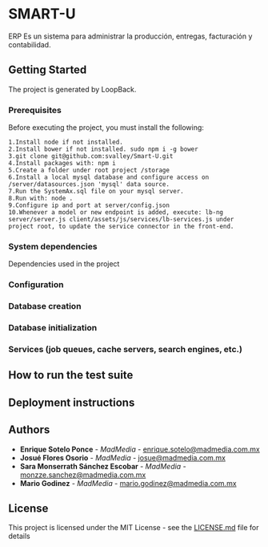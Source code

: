 # SMART-U
ERP Es un sistema para administrar la producción, entregas, facturación y contabilidad.
## Getting Started

The project is generated by LoopBack.

### Prerequisites

Before executing the project, you must install the following:

```
1.Install node if not installed.
2.Install bower if not installed. sudo npm i -g bower
3.git clone git@github.com:svalley/Smart-U.git
4.Install packages with: npm i
5.Create a folder under root project /storage
6.Install a local mysql database and configure access on /server/datasources.json 'mysql' data source.
7.Run the SystemAx.sql file on your mysql server.
8.Run with: node .
9.Configure ip and port at server/config.json
10.Whenever a model or new endpoint is added, execute: lb-ng server/server.js client/assets/js/services/lb-services.js under project root, to update the service connector in the front-end.
```
### System dependencies

Dependencies used in the project

### Configuration

### Database creation

### Database initialization

### Services (job queues, cache servers, search engines, etc.)


## How to run the test suite

## Deployment instructions

## Authors

* **Enrique Sotelo Ponce** - *MadMedia* - [enrique.sotelo@madmedia.com.mx](enrique.sotelo@madmedia.com.mx)
* **Josué Flores Osorio** - *MadMedia* - [josue@madmedia.com.mx](josue.@madmedia.com.mx)
* **Sara Monserrath Sánchez Escobar** - *MadMedia* - [monzze.sanchez@madmedia.com.mx](monzze.sanchez@madmedia.com.mx)
* **Mario Godinez** - *MadMedia* - [mario.godinez@madmedia.com.mx](mario.godinez@madmedia.com.mx)

## License

This project is licensed under the MIT License - see the [LICENSE.md](LICENSE.md) file for details
